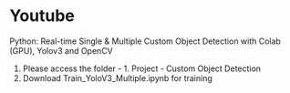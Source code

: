 # Youtube
Python: Real-time Single & Multiple Custom Object Detection with Colab (GPU), Yolov3 and OpenCV
1) Please access the folder - 1. Project - Custom Object Detection
2) Download Train_YoloV3_Multiple.ipynb for training
